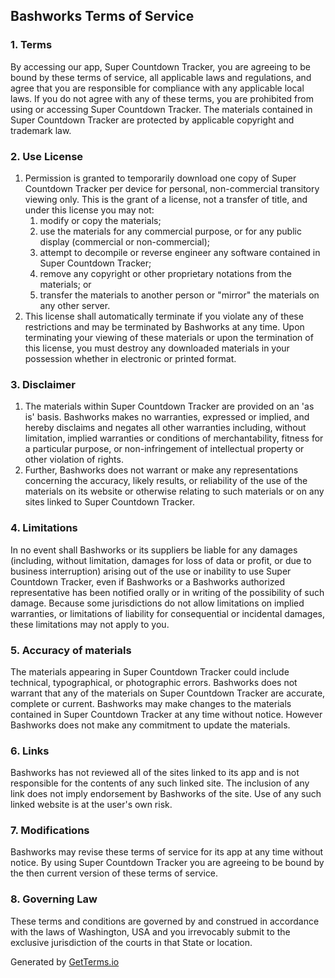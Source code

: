 ## Bashworks Terms of Service

### 1\. Terms

By accessing our app, Super Countdown Tracker, you are agreeing to be bound by these terms of service, all applicable laws and regulations, and agree that you are responsible for compliance with any applicable local laws. If you do not agree with any of these terms, you are prohibited from using or accessing Super Countdown Tracker. The materials contained in Super Countdown Tracker are protected by applicable copyright and trademark law.

### 2\. Use License

1.  Permission is granted to temporarily download one copy of Super Countdown Tracker per device for personal, non-commercial transitory viewing only. This is the grant of a license, not a transfer of title, and under this license you may not:
    1.  modify or copy the materials;
    2.  use the materials for any commercial purpose, or for any public display (commercial or non-commercial);
    3.  attempt to decompile or reverse engineer any software contained in Super Countdown Tracker;
    4.  remove any copyright or other proprietary notations from the materials; or
    5.  transfer the materials to another person or "mirror" the materials on any other server.
2.  This license shall automatically terminate if you violate any of these restrictions and may be terminated by Bashworks at any time. Upon terminating your viewing of these materials or upon the termination of this license, you must destroy any downloaded materials in your possession whether in electronic or printed format.

### 3\. Disclaimer

1.  The materials within Super Countdown Tracker are provided on an 'as is' basis. Bashworks makes no warranties, expressed or implied, and hereby disclaims and negates all other warranties including, without limitation, implied warranties or conditions of merchantability, fitness for a particular purpose, or non-infringement of intellectual property or other violation of rights.
2.  Further, Bashworks does not warrant or make any representations concerning the accuracy, likely results, or reliability of the use of the materials on its website or otherwise relating to such materials or on any sites linked to Super Countdown Tracker.

### 4\. Limitations

In no event shall Bashworks or its suppliers be liable for any damages (including, without limitation, damages for loss of data or profit, or due to business interruption) arising out of the use or inability to use Super Countdown Tracker, even if Bashworks or a Bashworks authorized representative has been notified orally or in writing of the possibility of such damage. Because some jurisdictions do not allow limitations on implied warranties, or limitations of liability for consequential or incidental damages, these limitations may not apply to you.

### 5\. Accuracy of materials

The materials appearing in Super Countdown Tracker could include technical, typographical, or photographic errors. Bashworks does not warrant that any of the materials on Super Countdown Tracker are accurate, complete or current. Bashworks may make changes to the materials contained in Super Countdown Tracker at any time without notice. However Bashworks does not make any commitment to update the materials.

### 6\. Links

Bashworks has not reviewed all of the sites linked to its app and is not responsible for the contents of any such linked site. The inclusion of any link does not imply endorsement by Bashworks of the site. Use of any such linked website is at the user's own risk.

### 7\. Modifications

Bashworks may revise these terms of service for its app at any time without notice. By using Super Countdown Tracker you are agreeing to be bound by the then current version of these terms of service.

### 8\. Governing Law

These terms and conditions are governed by and construed in accordance with the laws of Washington, USA and you irrevocably submit to the exclusive jurisdiction of the courts in that State or location.

Generated by [GetTerms.io](https://getterms.io/ "Terms of Service Template Generator")
